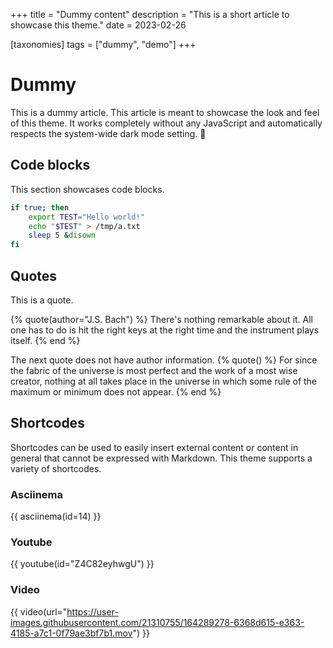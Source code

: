 +++
title = "Dummy content"
description = "This is a short article to showcase this theme."
date = 2023-02-26

[taxonomies]
tags = ["dummy", "demo"]
+++

# Dummy

This is a dummy article. This article is meant to showcase the look and feel of this theme.
It works completely without any JavaScript and automatically respects the system-wide dark mode setting. 🥳

## Code blocks

This section showcases code blocks.

```bash
if true; then
	export TEST="Hello world!"
	echo "$TEST" > /tmp/a.txt
	sleep 5 &disown
fi
```

## Quotes

This is a quote.

{% quote(author="J.S. Bach") %}
There's nothing remarkable about it. All one has to do is hit the right keys at the right time and the instrument plays itself.
{% end %}

The next quote does not have author information.
{% quote() %}
For since the fabric of the universe is most perfect and the work of a most wise creator, nothing at all takes place in the universe in which some rule of the maximum or minimum does not appear.
{% end %}

## Shortcodes

Shortcodes can be used to easily insert external content or content in general that cannot be expressed with Markdown.
This theme supports a variety of shortcodes.

### Asciinema

{{ asciinema(id=14) }}

### Youtube

{{ youtube(id="Z4C82eyhwgU") }}

### Video

{{ video(url="https://user-images.githubusercontent.com/21310755/164289278-6368d615-e363-4185-a7c1-0f79ae3bf7b1.mov") }}

